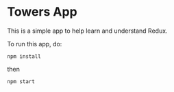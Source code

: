 # Towers App

This is a simple app to help learn and understand Redux.

To run this app, do:

`npm install`

then

`npm start`
